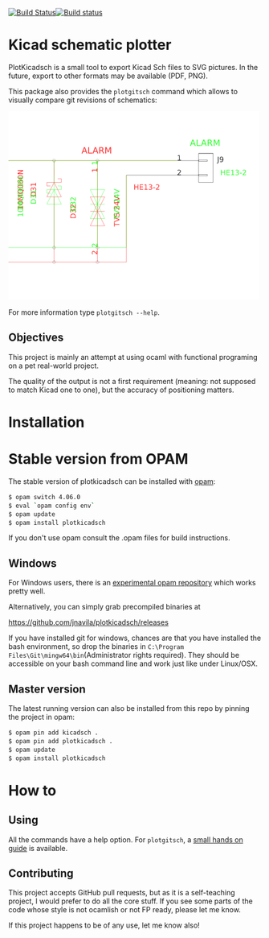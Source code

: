 [![Build Status](https://travis-ci.org/jnavila/plotkicadsch.svg?branch=master)](https://travis-ci.org/jnavila/plotkicadsch)[![Build status](https://ci.appveyor.com/api/projects/status/558xcmkgx220sqjv?svg=true)](https://ci.appveyor.com/project/jnavila/plotkicadsch)

# Kicad schematic plotter

PlotKicadsch is a small tool to export Kicad Sch files to SVG pictures. In the future, export to other formats may be available (PDF, PNG).

This package also provides the `plotgitsch` command which allows to visually compare git revisions of schematics:

![Visual diff](docs/svg_diff.png)

For more information type `plotgitsch --help`.

## Objectives

This project is mainly an attempt at using ocaml with functional programing on a pet real-world project.

The quality of the output is not a first requirement (meaning: not supposed to match Kicad one to one), but the accuracy of positioning matters.

# Installation

# Stable version from OPAM

The stable version of plotkicadsch can be installed with [opam](http://opam.ocaml.org/):

```bash
$ opam switch 4.06.0
$ eval `opam config env`
$ opam update
$ opam install plotkicadsch
```

If you don't use opam consult the .opam files for build instructions.

## Windows

For Windows users, there is an [experimental opam repository](https://fdopen.github.io/opam-repository-mingw/) which works pretty well.

Alternatively, you can simply grab precompiled binaries at

https://github.com/jnavila/plotkicadsch/releases

If you have installed git for windows, chances are that you have installed the bash environment, so  drop the binaries in `C:\Program Files\Git\mingw64\bin`(Administrator rights required). They should be accessible on your bash command line and work just like under Linux/OSX.

## Master version

The latest running version can also be installed from this repo by pinning the project in opam:

```bash
$ opam pin add kicadsch .
$ opam pin add plotkicadsch .
$ opam update
$ opam install plotkicadsch
```

# How to

## Using

All the commands have a help option. For `plotgitsch`, a [small hands on guide](https://jnavila.github.io/plotkicadsch/plotgitsch_usersguide.html) is available.

## Contributing

This project accepts GitHub pull requests, but as it is a self-teaching project, I would prefer to do all the core stuff. If you see some parts of the code whose style is not ocamlish or not FP ready, please let me know.

If this project happens to be of any use, let me know also!
